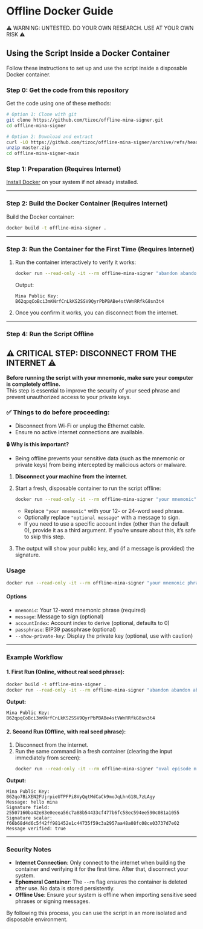 # Offline Docker Guide

⚠️ WARNING: UNTESTED. DO YOUR OWN RESEARCH. USE AT YOUR OWN RISK ⚠️

## Using the Script Inside a Docker Container

Follow these instructions to set up and use the script inside a disposable Docker container.

### Step 0: Get the code from this repository

Get the code using one of these methods:

```bash
# Option 1: Clone with git
git clone https://github.com/tizoc/offline-mina-signer.git
cd offline-mina-signer

# Option 2: Download and extract
curl -LO https://github.com/tizoc/offline-mina-signer/archive/refs/heads/master.zip
unzip master.zip
cd offline-mina-signer-main
```

### Step 1: Preparation (Requires Internet)

[Install Docker](https://docs.docker.com/engine/install/) on your system if not already installed.

---

### Step 2: Build the Docker Container (Requires Internet)

Build the Docker container:
   ```bash
   docker build -t offline-mina-signer .
   ```

---

### Step 3: Run the Container for the First Time (Requires Internet)
1. Run the container interactively to verify it works:
   ```bash
   docker run --read-only -it --rm offline-mina-signer "abandon abandon abandon abandon abandon abandon abandon abandon abandon abandon abandon about"
   ```

   Output:

   ```
   Mina Public Key: B62qpqCoBci3mKNrfCnLkKS2SSV9QyrPbPBABe4stVWnRRfkG8sn3t4
   ```

2. Once you confirm it works, you can disconnect from the internet.

---

### Step 4: Run the Script Offline

## ⚠️ **CRITICAL STEP: DISCONNECT FROM THE INTERNET** ⚠️

**Before running the script with your mnemonic, make sure your computer is completely offline.**  
This step is essential to improve the security of your seed phrase and prevent unauthorized access to your private keys.  

### ✅ Things to do before proceeding:
- Disconnect from Wi-Fi or unplug the Ethernet cable.
- Ensure no active internet connections are available.

**🔒 Why is this important?**
- Being offline prevents your sensitive data (such as the mnemonic or private keys) from being intercepted by malicious actors or malware.

1. **Disconnect your machine from the internet**.
2. Start a fresh, disposable container to run the script offline:
   ```bash
   docker run --read-only -it --rm offline-mina-signer "your mnemonic" "optional message" > signer-output; clear; printf '\e[3J'; cat signer-output
   ```

   - Replace `"your mnemonic"` with your 12- or 24-word seed phrase.
   - Optionally replace `"optional message"` with a message to sign.
   - If you need to use a specific account index (other than the default 0), provide it as a third argument. If you’re unsure about this, it’s safe to skip this step.

3. The output will show your public key, and (if a message is provided) the signature.

### Usage

```bash
docker run --read-only -it --rm offline-mina-signer "your mnemonic phrase" [message] [accountIndex] [passphrase] [--show-private-key]
```

#### Options
- `mnemonic`: Your 12-word mnemonic phrase (required)
- `message`: Message to sign (optional)
- `accountIndex`: Account index to derive (optional, defaults to 0)
- `passphrase`: BIP39 passphrase (optional)
- `--show-private-key`: Display the private key (optional, use with caution)

---

### Example Workflow

#### 1. First Run (Online, without real seed phrase):
```bash
docker build -t offline-mina-signer .
docker run --read-only -it --rm offline-mina-signer "abandon abandon abandon abandon abandon abandon abandon abandon abandon abandon abandon about"
```
**Output:**
```plaintext
Mina Public Key: B62qpqCoBci3mKNrfCnLkKS2SSV9QyrPbPBABe4stVWnRRfkG8sn3t4
```

#### 2. Second Run (Offline, with real seed phrase):
1. Disconnect from the internet.
2. Run the same command in a fresh container (clearing the input immediately from screen):
   ```bash
   docker run --read-only -it --rm offline-mina-signer "oval episode milk chimney rescue cabbage settle speak axis similar flip victory" "hello mina" > signer-output; clear; printf '\e[3J'; cat signer-output
   ```

**Output:**
```plaintext
Mina Public Key: B62qo7BiXEN2FUjrpieUTPFPi8VyQqtMdCaCk9moJqLhnG18L7zLAgy
Message: hello mina
Signature field: 25507160ba42e83e0eeea56c7a88b54433cf477b6fc58ec594ee590c081a1055
Signature scalar: f66b68d4d6c5f42ff981452e1c44735f59c3a2957aa48a08fc08ce03737d7e02
Message verified: true
```

---

### Security Notes
- **Internet Connection**: Only connect to the internet when building the container and verifying it for the first time. After that, disconnect your system.
- **Ephemeral Container**: The `--rm` flag ensures the container is deleted after use. No data is stored persistently.
- **Offline Use**: Ensure your system is offline when importing sensitive seed phrases or signing messages.

By following this process, you can use the script in an more isolated and disposable environment.
